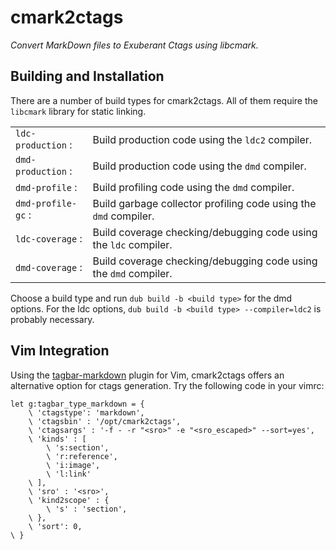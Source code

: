 cmark2ctags
===========

*Convert MarkDown files to Exuberant Ctags using libcmark.*

Building and Installation
-------------------------

There are a number of build types for cmark2ctags. All of them require the `libcmark` library for static linking.

|                  |                                                                |
|:-----------------|:---------------------------------------------------------------|
|`ldc-production` :|Build production code using the `ldc2` compiler.                |
|`dmd-production` :|Build production code using the `dmd` compiler.                 |
|`dmd-profile`    :|Build profiling code using the `dmd` compiler.                  |
|`dmd-profile-gc` :|Build garbage collector profiling code using the `dmd` compiler.|
|`ldc-coverage`   :|Build coverage checking/debugging code using the `ldc` compiler.|
|`dmd-coverage`   :|Build coverage checking/debugging code using the `dmd` compiler.|

Choose a build type and run `dub build -b <build type>` for the dmd options. For the ldc options, `dub build -b <build type> --compiler=ldc2` is probably necessary.

Vim Integration
---------------

Using the [tagbar-markdown](https://github.com/lvht/tagbar-markdown) plugin for Vim, cmark2ctags offers an alternative option for ctags generation. Try the following code in your vimrc:

```
let g:tagbar_type_markdown = {
    \ 'ctagstype': 'markdown',
    \ 'ctagsbin' : '/opt/cmark2ctags',
    \ 'ctagsargs' : '-f - -r "<sro>" -e "<sro_escaped>" --sort=yes',
    \ 'kinds' : [
        \ 's:section',
		\ 'r:reference',
        \ 'i:image',
		\ 'l:link'
    \ ],
    \ 'sro' : '<sro>',
    \ 'kind2scope' : {
        \ 's' : 'section',
    \ },
    \ 'sort': 0,
\ }
```
